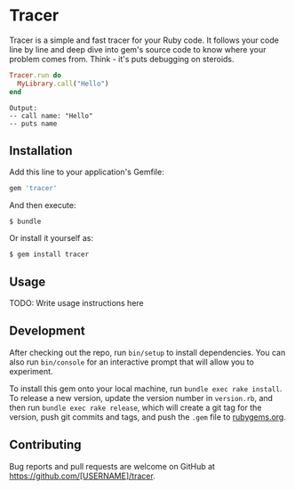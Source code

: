 # Tracer

Tracer is a simple and fast tracer for your Ruby code. It follows your code line by line and deep dive into gem's source code to know where your problem comes from. Think - it's puts debugging on steroids.

```ruby
Tracer.run do
  MyLibrary.call("Hello")
end
```

```
Output:
-- call name: "Hello"
-- puts name
```

## Installation

Add this line to your application's Gemfile:

```ruby
gem 'tracer'
```

And then execute:

    $ bundle

Or install it yourself as:

    $ gem install tracer

## Usage

TODO: Write usage instructions here

## Development

After checking out the repo, run `bin/setup` to install dependencies. You can also run `bin/console` for an interactive prompt that will allow you to experiment.

To install this gem onto your local machine, run `bundle exec rake install`. To release a new version, update the version number in `version.rb`, and then run `bundle exec rake release`, which will create a git tag for the version, push git commits and tags, and push the `.gem` file to [rubygems.org](https://rubygems.org).

## Contributing

Bug reports and pull requests are welcome on GitHub at https://github.com/[USERNAME]/tracer.

